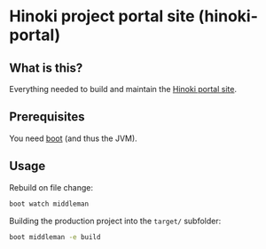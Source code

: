 # Hinoki project portal site (hinoki-portal)

## What is this?

Everything needed to build and maintain the [Hinoki portal site](http://www.hinoki-project.org).

## Prerequisites

You need [boot](https://github.com/boot-clj/boot) (and thus the JVM).

## Usage

Rebuild on file change:

```bash
boot watch middleman
```

Building the production project into the `target/` subfolder:

```bash
boot middleman -e build
```
